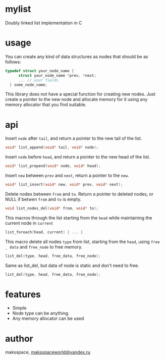 # mylist
Doubly linked list implementation in C
# usage
You can create any kind of data structures as nodes that should be as follows:
 ```C
 typedef struct your_node_name {
       struct your_node_name *prev, *next;
       ... // your fields
   } some_node_name;
 ```
This library does not have a special function for creating new nodes. Just create a pointer to the new node and allocate memory for it using any memory allocator that you find suitable.

# api
 Insert `node` after `tail`, and return a pointer to the new tail of the list.
 ```C
 void* list_append(void* tail, void* node);
 ```
 Insert `node` before `head`, and return a pointer to the new head of the list.
  ```C
void* list_prepend(void* node, void* head);
 ```
 Insert `new` between `prev` and `next`, return a pointer to the `new`.
 ```C
void* list_insert(void* new, void* prev, void* next);
 ```
 Delete nodes between `from` and `to`. Return a pointer to deleted nodes, or NULL if betwen `from` and `to` is empty. 
 ```C
void list_nodes_del(void* from, void* to);
 ```
This macros through the list starting from the `head` while maintaining the current node in `current`
 ```C
list_foreach(head, current) { ... }
```
This macro delete all nodes `type` from list, starting from the `head`, using `free _ data` and `free_node` to free memory.
 ```C 
list_del(type, head, free_data, free_node);
```
Same as list_del, but data of node is static and don't need to free.
 ```C 
list_del(type, head, free_data, free_node);
```
# features
- Simple
- Node type can be anything.
- Any memory allocator can be used

# author
maksspace, maksspaceworld@yandex.ru
